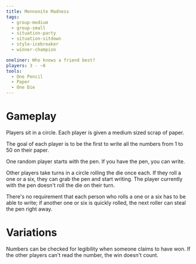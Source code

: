 ```yaml
---
title: Mennonite Madness
tags:
  - group-medium
  - group-small
  - situation-party
  - situation-sitdown
  - style-icebreaker
  - winner-champion

oneliner: Who knows a friend best?
players: 3 - ~8
tools:
  - One Pencil
  - Paper
  - One Die
---
```

# Gameplay
Players sit in a circle.
Each player is given a medium sized scrap of paper.

The goal of each player is to be the first to write all the numbers from 1 to 50 on their paper.

One random player starts with the pen.
If you have the pen, you can write.

Other players take turns in a circle rolling the die once each.
If they roll a one or a six, they can grab the pen and start writing.
The player currently with the pen doesn't roll the die on their turn.

There's no requirement that each person who rolls a one or a six has to be able to write; if another one or six is quickly rolled, the next roller can steal the pen right away.

# Variations

Numbers can be checked for legibility when someone claims to have won.
If the other players can't read the number, the win doesn't count.
